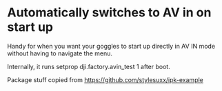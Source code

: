 # Automatically switches to AV in on start up
Handy for when you want your goggles to start up directly in AV IN mode without having to navigate the menu.

Internally, it runs setprop dji.factory.avin_test 1 after boot.


Package stuff copied from https://github.com/stylesuxx/ipk-example
